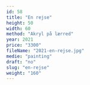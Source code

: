 ```yaml
---
id: 58
title: "En rejse"
height: 50
width: 60
method: "Akryl på lærred"
year: 2021
price: "3300"
fileName: "2021-en-rejse.jpg"
medie: "painting"
draft: "no"
slug: "en-rejse"
weight: "160"
---
```

